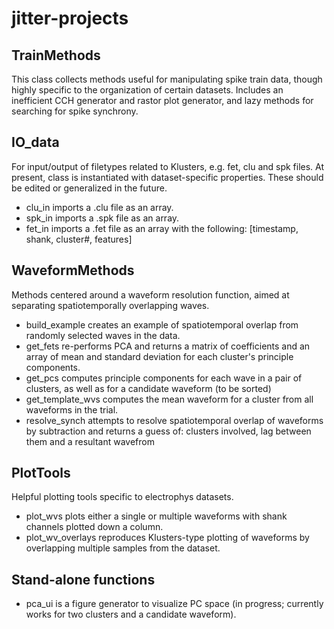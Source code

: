 # jitter-projects

## TrainMethods 
This class collects methods useful for manipulating spike train data, though highly specific to the organization of certain datasets. Includes an inefficient CCH generator and rastor plot generator, and lazy methods for searching for spike synchrony. 

## IO_data
For input/output of filetypes related to Klusters, e.g. fet, clu and spk files. At present, class is instantiated with dataset-specific properties. These should be edited or generalized in the future. 
* clu_in imports a .clu file as an array.
* spk_in imports a .spk file as an array.
* fet_in imports a .fet file as an array with the following:
    [timestamp, shank, cluster#, features]

## WaveformMethods
Methods centered around a waveform resolution function, aimed at separating spatiotemporally overlapping waves.
* build_example creates an example of spatiotemporal overlap from randomly selected waves in the data.
* get_fets re-performs PCA and returns a matrix of coefficients and an array of mean and standard deviation for each cluster's principle components.
* get_pcs computes principle components for each wave in a pair of clusters, as well as for a candidate waveform (to be sorted)
* get_template_wvs computes the mean waveform for a cluster from all waveforms in the trial.
* resolve_synch attempts to resolve spatiotemporal overlap of waveforms by subtraction and returns a guess of: clusters involved, lag between them and a resultant wavefrom

## PlotTools
Helpful plotting tools specific to electrophys datasets. 
* plot_wvs plots either a single or multiple waveforms with shank channels plotted down a column.
* plot_wv_overlays reproduces Klusters-type plotting of waveforms by overlapping multiple samples from the dataset.

## Stand-alone functions
* pca_ui is a figure generator to visualize PC space (in progress; currently works for two clusters and a candidate waveform).
